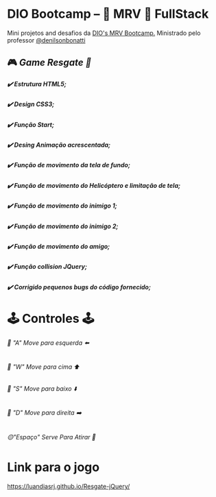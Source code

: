 # DIO Bootcamp – 🏦 MRV 🏦 FullStack 
Mini projetos and desafios da [DIO's MRV Bootcamp.](https://web.dio.me/track/mrv-fullstack-developer)
Ministrado pelo professor [@denilsonbonatti](https://github.com/denilsonbonatti)

## :video_game: _Game Resgate :helicopter:_
##### :heavy_check_mark: Estrutura HTML5;
##### :heavy_check_mark: Design CSS3;
##### :heavy_check_mark: Função Start;
##### :heavy_check_mark: Desing Animação acrescentada;
##### :heavy_check_mark: Função de movimento da tela de fundo;
##### :heavy_check_mark: Função de movimento do Helicóptero e limitação de tela;
##### :heavy_check_mark: Função de movimento do inimigo 1;
##### :heavy_check_mark: Função de movimento do inimigo 2;
##### :heavy_check_mark: Função de movimento do amigo;
##### :heavy_check_mark: Função collision JQuery;
##### :heavy_check_mark: Corrigido pequenos bugs do código fornecido;

#  :joystick: Controles :joystick:
###### :red_circle: "A" Move para esquerda :arrow_left:
###### :red_circle: "W" Move para cima :arrow_up:
###### :red_circle: "S" Move para baixo :arrow_down:
###### :red_circle: "D" Move para direita :arrow_right:
###### :yellow_circle:"Espaço" Serve Para Atirar :gun:

# Link para o jogo
https://luandiasrj.github.io/Resgate-jQuery/

